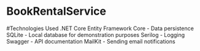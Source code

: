 # BookRentalService

#Technologies Used
 .NET Core
 Entity Framework Core - Data persistence
 SQLite - Local database for demonstration purposes
 Serilog - Logging
 Swagger - API documentation
 MailKit - Sending email notifications
